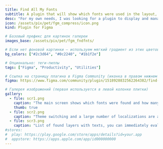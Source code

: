 ```yaml
---
title: Find All My Fonts
subtitle: A plugin that will show which fonts were used in the layout, find hidden texts and non-standard font sizes.
desc: "For my own needs, I was looking for a plugin to display and manage font styles used in Figma layouts. Not finding a third-party solution, I made my own."
icon: /assets/pix/pet/fgm_compress/icon.png
kind: Plugin for Figma

# Базовый префикс для картинок галереи
images_base: /assets/pix/pet/fgm_fndfnts/

# Если нет фоновой картинки — используем мягкий градиент из этих цветов
bg_colors: ["#2c3d64", "#0c2240", "#1b1f2e"]

# Опционально: теги‑пиллы
tags: ["Figma", "Productivity", "Utilities"]

# Ссылка на страницу плагина в Figma Community (иконка в правом нижнем углу плитки)
figma: https://www.figma.com/community/plugin/1518928832562264382/find-all-my-fonts

# Галерея изображений (первая используется в левой колонке плитки)
gallery:
  - file: scr1.png
    caption: "The main screen shows which fonts were found and how many copies (layers). Filtering options are also available."
    thumb: true
  - file: scr2.png
    caption: "Theme switching and a large number of localizations are available, selected options are saved between sessions."
  - file: scr3.png
    caption: "List of found layers with texts, you can immediately evaluate in which object the text is - just text, a component or an instance and whether it is hidden."
#stores:
#  play: https://play.google.com/store/apps/details?id=your.app
#  appstore: https://apps.apple.com/app/id000000000
---
```

